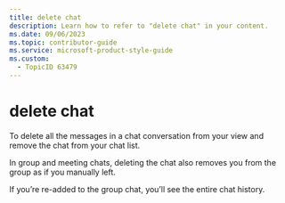 ```yaml
---
title: delete chat
description: Learn how to refer to "delete chat" in your content.
ms.date: 09/06/2023
ms.topic: contributor-guide
ms.service: microsoft-product-style-guide
ms.custom:
  - TopicID 63479
---
```



# delete chat

To delete all the messages in a chat conversation from your view and remove the chat from your chat list. 

In group and meeting chats, deleting the chat also removes you from the group as if you manually left. 

If you’re re-added to the group chat, you’ll see the entire chat history.

